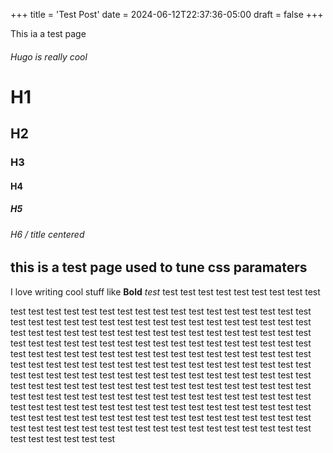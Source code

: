 +++
title = 'Test Post'
date = 2024-06-12T22:37:36-05:00
draft = false
+++

This ia a test page


###### Hugo is really cool
# H1
## H2
### H3
#### H4
##### H5
###### H6 / title centered

## this is a test page used to tune css paramaters

I love writing cool stuff like **Bold** *test* test test test test test test test test test 


test test test test test test test test test test test test test test test test test test test test test test test test test test test test test test test test test test test test test test test test test test test test test test test test test test test test test test test test test test test test test test test test test test test test test test test test test test test test test test test test test test test test test test test test test test test test test test test test test test test test test test test test test test test test test test test test test test test test test test test test test test test test test test test test test test test test test test test test test test test test test test test test test test test test test test test test test test test test test test test test test test test test test test test test test test test test test test test test test test test test test test test test test test test test test test test test test test test test test test test test test test test test test test test test test test 